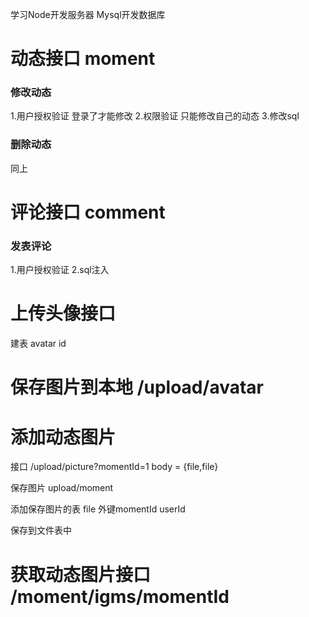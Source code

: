 学习Node开发服务器  Mysql开发数据库
# 动态接口 moment
### 修改动态
1.用户授权验证  登录了才能修改
2.权限验证      只能修改自己的动态
3.修改sql

### 删除动态
同上

# 评论接口 comment
### 发表评论
1.用户授权验证
2.sql注入

# 上传头像接口 
建表 avatar 
id 

# 保存图片到本地  /upload/avatar

# 添加动态图片
接口  /upload/picture?momentId=1   body = {file,file}

保存图片  upload/moment

添加保存图片的表 file  外键momentId  userId

保存到文件表中

# 获取动态图片接口 /moment/igms/momentId